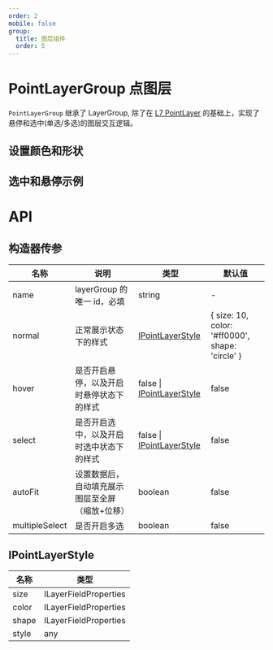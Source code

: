 ```yaml
---
order: 2
mobile: false
group:
  title: 图层组件
  order: 5
---
```


# PointLayerGroup 点图层

`PointLayerGroup` 继承了 LayerGroup, 除了在 [L7 PointLayer](https://l7.antv.vision/zh/docs/api/point_layer/pointlayer) 的基础上，实现了悬停和选中(单选/多选)的图层交互逻辑。

## 设置颜色和形状

<code src="./demo/point-layer/color/index" compact="true"></code>

## 选中和悬停示例

<code src="./demo/point-layer/hover/index" compact="true"></code>

# API

## 构造器传参

| 名称           | 说明                                            | 类型                                           | 默认值                                          |
| -------------- | ----------------------------------------------- | ---------------------------------------------- | ----------------------------------------------- |
| name           | layerGroup 的唯一 id，必填                      | string                                         | -                                               |
| normal         | 正常展示状态下的样式                            | [IPointLayerStyle](#IPointLayerStyle)          | { size: 10, color: '#ff0000', shape: 'circle' } |
| hover          | 是否开启悬停，以及开启时悬停状态下的样式        | false \| [IPointLayerStyle](#IPointLayerStyle) | false                                           |
| select         | 是否开启选中，以及开启时选中状态下的样式        | false \| [IPointLayerStyle](#IPointLayerStyle) | false                                           |
| autoFit        | 设置数据后，自动填充展示图层至全屏（缩放+位移） | boolean                                        | false                                           |
| multipleSelect | 是否开启多选                                    | boolean                                        | false                                           |

## IPointLayerStyle

| 名称  | 类型                          |
| ----- | ----------------------------- |
| size  | ILayerFieldProperties<number> |
| color | ILayerFieldProperties<string> |
| shape | ILayerFieldProperties<string> |
| style | any                           |
